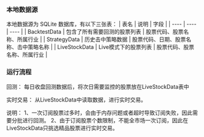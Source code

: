 ### 本地数据源
本地数据源为 SQLite 数据库，有以下三张表：
| 表名 | 说明 | 字段 |
| ---- | ---- | ---- |
| BacktestData | 包含了所有需要回测的股票列表 | 股票代码、股票名称、所属行业 |
| StrategyData | 历史击中策略数据 | 股票代码、日期、股票名称、击中策略名称 |
| LiveStockData | Live模式下的股票列表 | 股票代码、股票名称、所属行业 |

### 运行流程

回测：
每日收盘回测数据后，将次日需要监控的股票放在LiveStockData表中

实时交易：
从LiveStockData中读取数据，进行实时交易。

说明：
1、一次订阅股票过多时，会由于内存问题或者超时导致订阅失败，因此需要分批进行回测。
2、由于订阅股票个数限制，不能全市场一次订阅，因此在LiveStockData只挑选精品股票进行实时交易。
